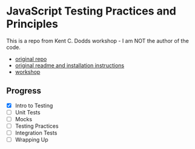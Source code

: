 # JavaScript Testing Practices and Principles

This is a repo from Kent C. Dodds workshop - I am NOT the author of the code.

- [original repo](https://frontendmasters.com/courses/testing-practices-principles/)
- [original readme and installation instructions](https://github.com/kentcdodds/testing-workshop/blob/master/README.md)
- [workshop](https://github.com/kentcdodds/testing-workshop)

## Progress

- [x] Intro to Testing
- [ ] Unit Tests
- [ ] Mocks
- [ ] Testing Practices
- [ ] Integration Tests
- [ ] Wrapping Up
